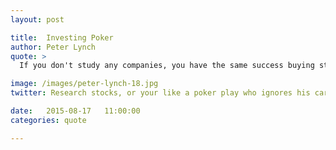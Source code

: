 ```yaml
---
layout: post

title:  Investing Poker
author: Peter Lynch
quote: >
  If you don't study any companies, you have the same success buying stocks as you do in a poker game if you bet without looking at your cards.

image: /images/peter-lynch-18.jpg
twitter: Research stocks, or your like a poker play who ignores his cards. Peter Lynch http://quotes.stockflare.com/

date:   2015-08-17	 11:00:00
categories: quote

---
```


